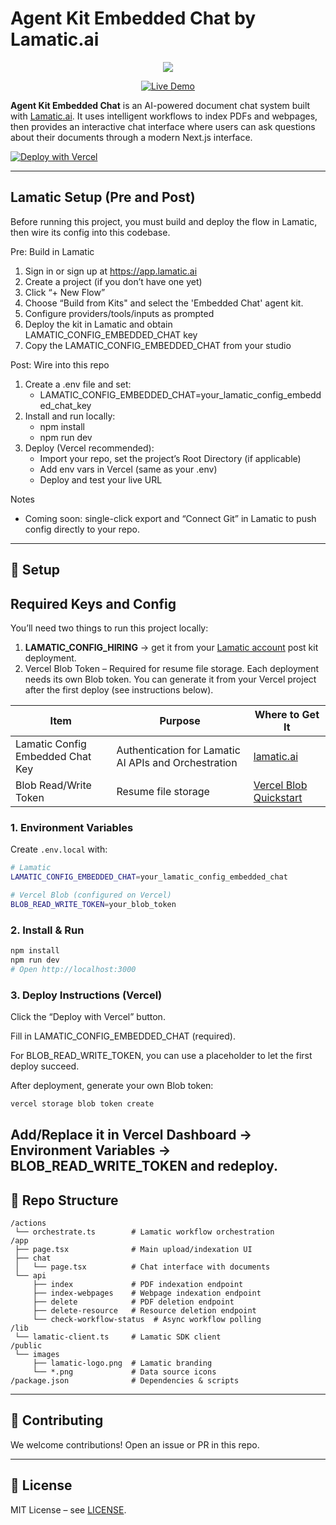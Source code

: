 # Agent Kit Embedded Chat by Lamatic.ai
<p align="center">
  <img src="https://media2.giphy.com/media/v1.Y2lkPTc5MGI3NjExdmFmdXh4aHB3bXZidmg1dDM1azhtY2xheTl6ZnUzbHdsYXo1OXVvcSZlcD12MV9pbnRlcm5hbF9naWZfYnlfaWQmY3Q9Zw/6hnrR2Vk2PLByiWKbL/giphy.gif"/>
</p>

<p align="center">
  <a href="https://agent-kit-embedded-chat.vercel.app" target="_blank">
    <img src="https://img.shields.io/badge/Live%20Demo-black?style=for-the-badge" alt="Live Demo" />
  </a>
</p>

**Agent Kit Embedded Chat** is an AI-powered document chat system built with [Lamatic.ai](https://lamatic.ai). It uses intelligent workflows to index PDFs and webpages, then provides an interactive chat interface where users can ask questions about their documents through a modern Next.js interface.

[![Deploy with Vercel](https://vercel.com/button)](https://vercel.com/new/clone?repository-url=https://github.com/Lamatic/AgentKit&root-directory=templates/embed/chat&env=LAMATIC_CONFIG_EMBEDDED_CHAT,BLOB_READ_WRITE_TOKEN&envDescription=Your%20Lamatic%20Config%Embedded%20Chat%20key%20and%20Blob%20token%20are%20required.&envLink=https://lamatic.ai/templates/agentkits/embed/agent-kit-embed-chat)

---


## Lamatic Setup (Pre and Post)

Before running this project, you must build and deploy the flow in Lamatic, then wire its config into this codebase.

Pre: Build in Lamatic
1. Sign in or sign up at https://app.lamatic.ai  
2. Create a project (if you don’t have one yet)  
3. Click “+ New Flow”  
4. Choose “Build from Kits" and select the 'Embedded Chat' agent kit.  
5. Configure providers/tools/inputs as prompted  
6. Deploy the kit in Lamatic and obtain LAMATIC_CONFIG_EMBEDDED_CHAT key
7. Copy the LAMATIC_CONFIG_EMBEDDED_CHAT from your studio

Post: Wire into this repo
1. Create a .env file and set:
   - LAMATIC_CONFIG_EMBEDDED_CHAT=your_lamatic_config_embedded_chat_key
3. Install and run locally:
   - npm install
   - npm run dev
4. Deploy (Vercel recommended):
   - Import your repo, set the project’s Root Directory (if applicable)
   - Add env vars in Vercel (same as your .env)
   - Deploy and test your live URL

Notes
- Coming soon: single-click export and “Connect Git” in Lamatic to push config directly to your repo.

---

## 🔑 Setup
## Required Keys and Config

You’ll need two things to run this project locally:  

1. **LAMATIC_CONFIG_HIRING** → get it from your [Lamatic account](https://lamatic.ai) post kit deployment.
2. Vercel Blob Token – Required for resume file storage. Each deployment needs its own Blob token. You can generate it from your Vercel project after the first deploy (see instructions below).


| Item              | Purpose                                      | Where to Get It                                 |
| ----------------- | -------------------------------------------- | ----------------------------------------------- |
| Lamatic Config Embedded Chat Key  | Authentication for Lamatic AI APIs and Orchestration           | [lamatic.ai](https://lamatic.ai)                |
| Blob Read/Write Token   | Resume file storage                          | [Vercel Blob Quickstart](https://vercel.com/docs/storage/vercel-blob/quickstart)                    |

### 1. Environment Variables

Create `.env.local` with:

```bash
# Lamatic
LAMATIC_CONFIG_EMBEDDED_CHAT=your_lamatic_config_embedded_chat

# Vercel Blob (configured on Vercel)
BLOB_READ_WRITE_TOKEN=your_blob_token
```

### 2. Install & Run

```bash
npm install
npm run dev
# Open http://localhost:3000
```

### 3. Deploy Instructions (Vercel)

Click the “Deploy with Vercel” button.

Fill in LAMATIC_CONFIG_EMBEDDED_CHAT (required).

For BLOB_READ_WRITE_TOKEN, you can use a placeholder to let the first deploy succeed.

After deployment, generate your own Blob token:

```bash
vercel storage blob token create
```

Add/Replace it in Vercel Dashboard → Environment Variables → BLOB_READ_WRITE_TOKEN and redeploy.
---

## 📂 Repo Structure

```
/actions
 └── orchestrate.ts        # Lamatic workflow orchestration
/app
 ├── page.tsx              # Main upload/indexation UI
 ├── chat
 │   └── page.tsx          # Chat interface with documents
 └── api
     ├── index             # PDF indexation endpoint
     ├── index-webpages    # Webpage indexation endpoint
     ├── delete            # PDF deletion endpoint
     ├── delete-resource   # Resource deletion endpoint
     └── check-workflow-status  # Async workflow polling
/lib
 └── lamatic-client.ts     # Lamatic SDK client
/public
 └── images
     ├── lamatic-logo.png  # Lamatic branding
     └── *.png             # Data source icons
/package.json              # Dependencies & scripts
```

---

## 🤝 Contributing

We welcome contributions! Open an issue or PR in this repo.

---

## 📜 License

MIT License – see [LICENSE](./LICENSE).
